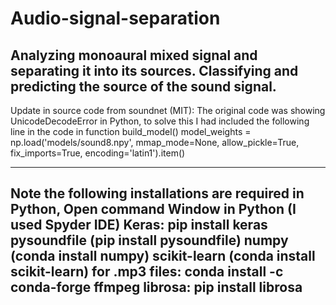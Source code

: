 # Audio-signal-separation
Analyzing monoaural mixed signal and separating it into its sources. Classifying and predicting the source of the sound signal. 
------------------------------------------------------------------------------------------------------------------------------
Update in source code from soundnet (MIT):
The original code was showing UnicodeDecodeError in Python, to solve this I had included the following line in the code
in function build_model()
 model_weights = np.load('models/sound8.npy', mmap_mode=None, allow_pickle=True, fix_imports=True,
         encoding='latin1').item()
         
-------------------------------------------------------------------------------------------------------------------------------
Note the following installations are required in Python, Open command Window in Python (I used Spyder IDE)
Keras: pip install keras
pysoundfile (pip install pysoundfile)
numpy (conda install numpy)
scikit-learn (conda install scikit-learn)
for .mp3 files: conda install -c conda-forge ffmpeg
librosa: pip install librosa
--------------------------------------------------------------------------------------------------------------------------------
